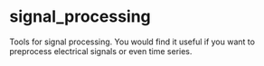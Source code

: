 # signal_processing
Tools for signal processing. You would find it useful if you want to preprocess electrical signals or even time series.
